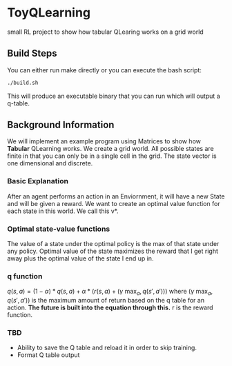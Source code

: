 # ToyQLearning
small RL project to show how tabular QLearing works on a grid world

## Build Steps
You can either run make directly or you can execute the bash script:
```bash
./build.sh
```
This will produce an executable binary that you can run which will output a q-table.

## Background Information
We will implement an example program using Matrices to show how **Tabular** QLearning works. We create a grid world. All possible states are finite in that you can only be in a single cell in the grid. The state vector is one dimensional and discrete. 

### Basic Explanation
After an agent performs an action in an Enviornment, it will have a new State and will be given a reward.
We want to create an optimal value function for each state in this world. We call this v*.

### Optimal state-value functions
The value of a state under the optimal policy is the max of that state under any policy. Optimal value of the state maximizes the reward that I get right away plus the optimal value of the state I end up in.

### q function
$q(s,a) = (1-\alpha) * q(s,a) + \alpha * (r(s,a) + (\gamma \text{ max}_a,q(s',a')))$ where $(\gamma \text{ max}_a,q(s',a'))$ is the maximum amount of return based on the q table for an action. **The future is built into the equation through this.** r is the reward function.

### TBD
- Ability to save the Q table and reload it in order to skip training.
- Format Q table output

